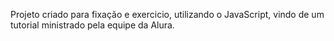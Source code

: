 Projeto criado para fixação e exercicio, utilizando o JavaScript, vindo de um tutorial ministrado pela equipe da Alura.
